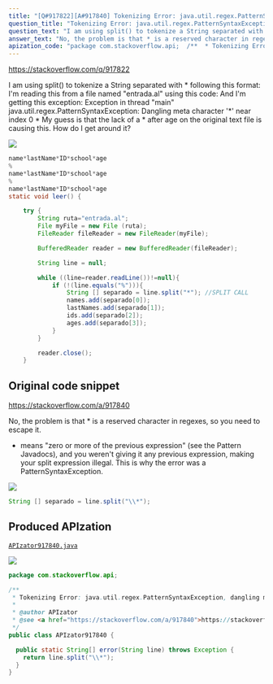 ```yaml
---
title: "[Q#917822][A#917840] Tokenizing Error: java.util.regex.PatternSyntaxException, dangling metacharacter '*'"
question_title: "Tokenizing Error: java.util.regex.PatternSyntaxException, dangling metacharacter '*'"
question_text: "I am using split() to tokenize a String separated with * following this format: I'm reading this from a file named \"entrada.al\" using this code: And I'm getting this exception: Exception in thread \"main\" java.util.regex.PatternSyntaxException: Dangling meta character '*' near index 0   * My guess is that the lack of a * after age on the original text file is causing this. How do I get around it?"
answer_text: "No, the problem is that * is a reserved character in regexes, so you need to escape it. * means \"zero or more of the previous expression\" (see the Pattern Javadocs), and you weren't giving it any previous expression, making your split expression illegal. This is why the error was a PatternSyntaxException."
apization_code: "package com.stackoverflow.api;  /**  * Tokenizing Error: java.util.regex.PatternSyntaxException, dangling metacharacter '*'  *  * @author APIzator  * @see <a href=\"https://stackoverflow.com/a/917840\">https://stackoverflow.com/a/917840</a>  */ public class APIzator917840 {    public static String[] error(String line) throws Exception {     return line.split(\"\\\\*\");   } }"
---
```


https://stackoverflow.com/q/917822

I am using split() to tokenize a String separated with * following this format:
I&#x27;m reading this from a file named &quot;entrada.al&quot; using this code:
And I&#x27;m getting this exception:
Exception in thread &quot;main&quot; java.util.regex.PatternSyntaxException: Dangling meta character &#x27;*&#x27; near index 0
  *
My guess is that the lack of a * after age on the original text file is causing this. How do I get around it?


<div class="code-logo"><img src="/stackoverflow.png" /></div>

```java
name*lastName*ID*school*age
%
name*lastName*ID*school*age
%
name*lastName*ID*school*age
static void leer() {

    try {
        String ruta="entrada.al";
        File myFile = new File (ruta);
        FileReader fileReader = new FileReader(myFile);

        BufferedReader reader = new BufferedReader(fileReader);

        String line = null;

        while ((line=reader.readLine())!=null){
            if (!(line.equals("%"))){
                String [] separado = line.split("*"); //SPLIT CALL
                names.add(separado[0]);
                lastNames.add(separado[1]);
                ids.add(separado[2]);
                ages.add(separado[3]);
            }
        }

        reader.close();
    }
```


## Original code snippet

https://stackoverflow.com/a/917840

No, the problem is that * is a reserved character in regexes, so you need to escape it.
* means &quot;zero or more of the previous expression&quot; (see the Pattern Javadocs), and you weren&#x27;t giving it any previous expression, making your split expression illegal. This is why the error was a PatternSyntaxException.

<div class="code-logo"><img src="/stackoverflow.png" /></div>

```java
String [] separado = line.split("\\*");
```

## Produced APIzation

[`APIzator917840.java`](https://github.com/pasqualesalza/apization-temp/raw/main/data/search/APIzator917840.java)

<div class="code-logo"><img src="/apizator.png" /></div>

```java
package com.stackoverflow.api;

/**
 * Tokenizing Error: java.util.regex.PatternSyntaxException, dangling metacharacter '*'
 *
 * @author APIzator
 * @see <a href="https://stackoverflow.com/a/917840">https://stackoverflow.com/a/917840</a>
 */
public class APIzator917840 {

  public static String[] error(String line) throws Exception {
    return line.split("\\*");
  }
}

```
